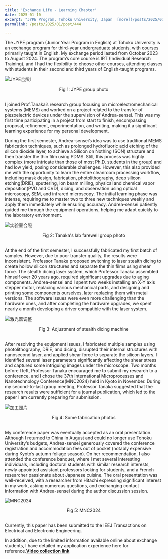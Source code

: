 ```yaml
---
title: 'Exchange Life - Learning Chapter'
date: 2025-01-10
excerpt: "JYPE Program, Tohoku University, Japan  [more](/posts/2025/01/post/444)"
permalink: /posts/2025/01/post/444

---
```


The JYPE program (Junior Year Program in English) at Tohoku University is an exchange program for third-year undergraduate students, with courses primarily taught in English. My exchange period lasted from October 2023 to August 2024. The program’s core course is IRT (Individual Research Training), and I had the flexibility to choose other courses, attending classes with students in their second and third years of English-taught programs.


![JYPE合照1](https://pub-435f283cdbe44123bb9e69b79358e329.r2.dev/images/JYPE%E5%90%88%E7%85%A71.jpg)
<center>Fig 1: JYPE group photo</center><br>  
 

I joined Prof.Tanaka’s research group focusing on microelectromechanical systems (MEMS) and worked on a project related to the transfer of piezoelectric devices under the supervision of Andrea-sensei. This was my first time participating in a project from start to finish, encompassing proposal, refinement, experimentation, and writing, making it a significant learning experience for my personal development.

During the first semester, Andrea-sensei’s idea was to use traditional MEMS fabrication techniques, such as prolonged hydrofluoric acid etching of the silicon dioxide layer, to achieve a Silicon on Nothing (SON) structure and then transfer the thin film using PDMS. Still, this process was highly complex (more intricate than those of most Ph.D. students in the group) and had low yield, posing considerable challenges. However, this also provided me with the opportunity to learn the entire cleanroom processing workflow, including mask design, fabrication, photolithography, deep silicon etching(DRIE), sputtering, Ion beam milling, physical and chemical vapor deposition(PVD and CVD), dicing, and observation using optical microscopy, SEM, and infrared microscopy. The initial learning phase was intense, requiring me to master two to three new techniques weekly and apply them immediately while ensuring accuracy. Andrea-sensei patiently guided me through the equipment operations, helping me adapt quickly to the laboratory environment.


![实验室合照](https://pub-435f283cdbe44123bb9e69b79358e329.r2.dev/images/%E5%AE%9E%E9%AA%8C%E5%AE%A4%E5%90%88%E7%85%A7.jpg)
<center>Fig 2: Tanaka's lab farewell group photo</center><br>  


At the end of the first semester, I successfully fabricated my first batch of samples. However, due to poor transfer quality, the results were inconsistent. Professor Tanaka proposed switching to laser stealth dicing to create hollow silicon structures and separate the thin films using shear force. The stealth dicing laser system, which Professor Tanaka assembled himself over 20 years ago, required significant upgrades due to aging components. Andrea-sensei and I spent two weeks installing an X-Y axis stepper motor, replacing various mechanical parts, and designing and printing some components ourselves, later replacing them with metal versions. The software issues were even more challenging than the hardware ones, and after completing the hardware upgrades, we spent nearly a month developing a driver compatible with the laser system.


![激光器调整](https://pub-435f283cdbe44123bb9e69b79358e329.r2.dev/images/%E6%BF%80%E5%85%89%E6%9C%BA%E8%B0%83%E6%95%B4.png)
<center>Fig 3: Adjustment of stealth dicing machine</center><br>  


After resolving the equipment issues, I fabricated multiple samples using photolithography, DRIE, and dicing, disrupted their internal structures with nanosecond laser, and applied shear force to separate the silicon layers. I identified several laser parameters significantly affecting the shear stress and captured some intriguing images under the microscope. Two months before I left, Professor Tanaka encouraged me to submit my research to a conference, and I chose the 37th International Microprocesses and Nanotechnology Conference(MNC2024) held in Kyoto in November. During my second-to-last group meeting, Professor Tanaka suggested that the research results were sufficient for a journal publication, which led to the paper I am currently preparing for submission.


![加工照片](https://pub-435f283cdbe44123bb9e69b79358e329.r2.dev/images/%E5%8A%A0%E5%B7%A5%E7%85%A7%E7%89%87.png)
<center>Fig 4: Some fabrication photos</center><br>  


My conference paper was eventually accepted as an oral presentation. Although I returned to China in August and could no longer use Tohoku University’s budgets, Andrea-sensei generously covered the conference registration and accommodation fees out of pocket (notably expensive during Kyoto’s autumn foliage season). On her recommendation, I also attended the conference banquet, where I met several interesting individuals, including doctoral students with similar research interests, newly appointed assistant professors looking for students, and a French researcher passionate about Japanese cuisine. The oral presentation was well-received, with a researcher from Hitachi expressing significant interest in my work, asking numerous questions, and exchanging contact information with Andrea-sensei during the author discussion session.


![MNC2024](https://pub-435f283cdbe44123bb9e69b79358e329.r2.dev/images/MNC2024.jpg)
<center>Fig 5: MNC2024</center><br> 


Currently, this paper has been submitted to  the  IEEJ Transactions on Electrical and Electronic Engineering. 

In addition, due to the limited information available online about exchange students, I have detailed my application experience here for reference.[**Video collection link**](https://space.bilibili.com/1330787288/channel/collectiondetail?sid=4448388&ctype=0)
